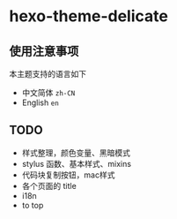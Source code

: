 # hexo-theme-delicate

## 使用注意事项
本主题支持的语言如下
- 中文简体 `zh-CN`
- English `en`

## TODO
- 样式整理，颜色变量、黑暗模式
- stylus 函数、基本样式、mixins
- 代码块复制按钮，mac样式
- 各个页面的 title
- i18n
- to top
